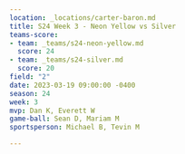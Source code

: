 ```yaml
---
location: _locations/carter-baron.md
title: S24 Week 3 - Neon Yellow vs Silver
teams-score:
- team: _teams/s24-neon-yellow.md
  score: 24
- team: _teams/s24-silver.md
  score: 20
field: "2"
date: 2023-03-19 09:00:00 -0400
season: 24
week: 3
mvp: Dan K, Everett W
game-ball: Sean D, Mariam M
sportsperson: Michael B, Tevin M

---
```

